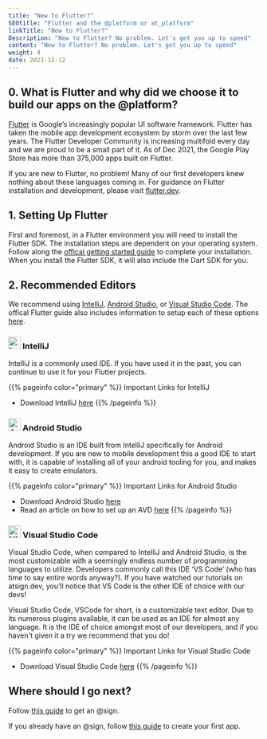 ```yaml
---
title: "New to Flutter?"
SEOtitle: "Flutter and the @platform or at_platform"
linkTitle: "New to Flutter?"
Description: "New to Flutter? No problem. Let's get you up to speed"
content: "New to Flutter? No problem. Let's get you up to speed"
weight: 4
date: 2021-12-12
---
```


## 0. What is Flutter and why did we choose it to build our apps on the @platform?

[Flutter](https://flutter.dev/) is Google’s increasingly popular UI software framework. Flutter has taken the mobile app development ecosystem by storm over the last few years. The Flutter Developer Community is increasing multifold every day and we are proud to be a small part of it. As of Dec 2021, the Google Play Store has more than 375,000 apps built on Flutter.

If you are new to Flutter, no problem! Many of our first developers knew nothing about these languages coming in. For guidance on Flutter installation and development, please visit [flutter.dev](https://flutter.dev).


## 1. Setting Up Flutter

First and foremost, in a Flutter environment you will need to install the Flutter SDK. The installation steps are dependent on your operating system. Follow along the [offical getting started guide](https://flutter.dev/docs/get-started/install) to complete your installation. When you install the Flutter SDK, it will also include the Dart SDK for you.

## 2. Recommended Editors

We recommend using [IntelliJ](https://www.jetbrains.com/idea/download/#section=windows), [Android Studio](https://developer.android.com/studio), or [Visual Studio Code](https://code.visualstudio.com/download). The offical Flutter guide also includes information to setup each of these options [here](https://flutter.dev/docs/get-started/editor).

### <a href="https://www.jetbrains.com/idea/"><img src="https://upload.wikimedia.org/wikipedia/commons/thumb/9/9c/IntelliJ_IDEA_Icon.svg/64px-IntelliJ_IDEA_Icon.svg.png" alt="IntelliJ" style="height: 1.5em;"></a> IntelliJ

IntelliJ is a commonly used IDE. If you have used it in the past, you can continue to use it for your Flutter projects.

{{% pageinfo color="primary" %}}
Important Links for IntelliJ

- Download IntelliJ [here](https://www.jetbrains.com/idea/download/#section=windows)
  {{% /pageinfo %}}

### <a href="https://developer.android.com/studio"><img src="https://upload.wikimedia.org/wikipedia/commons/thumb/9/92/Android_Studio_Trademark.svg/256px-Android_Studio_Trademark.svg.png" alt="Android Studio" style="height: 1.5em;"></a> Android Studio

Android Studio is an IDE built from IntelliJ specifically for Android development. If you are new to mobile development this a good IDE to start with, it is capable of installing all of your android tooling for you, and makes it easy to create emulators.

{{% pageinfo color="primary" %}}
Important Links for Android Studio

- Download Android Studio [here](https://developer.android.com/studio)
- Read an article on how to set up an AVD [here](https://blog.atsign.dev/running-one-or-more-emulators-through-cli-using-android-studio-ckm2kuryy00v5mss16f1agh7m)
  {{% /pageinfo %}}

### <a href="https://code.visualstudio.com/"><img src="https://upload.wikimedia.org/wikipedia/commons/thumb/9/9a/Visual_Studio_Code_1.35_icon.svg/150px-Visual_Studio_Code_1.35_icon.svg.png" alt="Visual Studio Code" style="height: 1.5em;"></a> Visual Studio Code

Visual Studio Code, when compared to IntelliJ and Android Studio, is the most customizable with a seemingly endless number of programming languages to utilize. Developers commonly call this IDE ‘VS Code’ (who has time to say entire words anyway?). If you have watched our tutorials on atsign.dev, you’ll notice that VS Code is the other IDE of choice with our devs!

Visual Studio Code, VSCode for short, is a customizable text editor. Due to its numerous plugins available, it can be used as an IDE for almost any language. It is the IDE of choice amongst most of our developers, and if you haven't given it a try we recommend that you do!

{{% pageinfo color="primary" %}}
Important Links for Visual Studio Code

- Download Visual Studio Code [here](https://code.visualstudio.com/download)
  {{% /pageinfo %}}

## Where should I go next?

Follow [this guide](/docs/get-started/get-an-atsign/) to get an @sign.

If you already have an @sign, follow [this guide](/docs/Get-Started/create-a-project) to create your first app.
